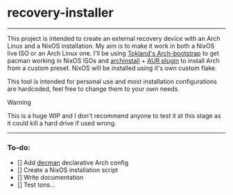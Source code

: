 # recovery-installer

---

This project is intended to create an external recovery device with an Arch Linux and a NixOS installation.
My aim is to make it work in both a NixOS live ISO or an Arch Linux one.
I'll be using [Tokland's Arch-bootstrap](https://github.com/tokland/arch-bootstrap) to get pacman working in NixOS ISOs and [archinstall](https://github.com/archlinux/archinstall) + [AUR plugin](https://github.com/torxed/archinstall-aur) to install Arch from a custom preset.
NixOS will be installed using it's own custom flake.

This tool is intended for personal use and most installation configurations are hardcoded, feel free to change them to your own needs.


> [!WARNING]
> This is a huge WIP and I don't recommend anyone to test it at this stage as it could kill a hard drive if used wrong.

---

### To-do:
- [] Add [decman](https://github.com/kiviktnm/decman) declarative Arch config
- [] Create a NixOS installation script
- [] Write documentation
- [] Test tons...
